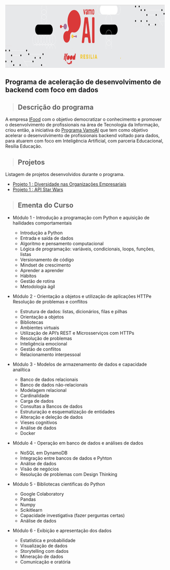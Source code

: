 <img src="https://github.com/giselemanuel/programa-Ifood-backend/blob/main/imagens/programa-ifood.png" data-canonical-src="https://gyazo.com/eb5c5741b6a9a16c692170a41a49c858.png" width="20000" height="200" />

## Programa de aceleração de desenvolvimento de backend com foco em dados

>## Descrição do programa

A empresa [IFood](https://institucional.ifood.com.br/?utm_source=site_ifood) com o objetivo democratizar o conhecimento e promover o desenvolvimento de profissionais na área de Tecnologia da Informação, criou então, a iniciativa do [Programa VamoAI](https://institucional.ifood.com.br/solucoes-sustentaveis/) que tem  como objetivo acelerar o desenvolvimento de profissionais backend voltado para dados, para atuarem com foco em Inteligência Artificial, com parceria Educacional, Resilia Educação.

>## Projetos

Listagem de projetos desenvolvidos durante o programa.

+ [Projeto 1 : Diversidade nas Organizações Empresariais](https://github.com/giselemanuel/Projeto1-programa-Ifood-backend.git)
+ [Projeto 1 : API Star Wars](https://github.com/giselemanuel/projeto2-programa-Ifood-backend.git)

>## Ementa do Curso

+ Módulo 1 - Introdução a programação com Python e aquisição de hailidades comportamentais
    + Introdução a Python
    + Entrada e saída de dados
    + Algoritmo e pensamento computacional
    + Lógica de programação: variáveis, condicionais, loops, funções, listas
    + Versionamento de código
    + Mindset de crescimento
    + Aprender a aprender
    + Hábitos
    + Gestão de rotina
    + Metodologia ágil

+ Módulo 2 - Orientação a objetos e utilização de aplicações HTTPe Resolução de problemas e conflitos
    + Estrutura de dados: listas, dicionários, filas e pilhas
    + Orientação a objetos
    + Bibliotecas
    + Ambientes virtuais
    + Utilização de API’s REST e Microsserviços com HTTPs
    + Resolução de problemas
    + Inteligência emocional
    + Gestão de conflitos
    + Relacionamento interpessoal

+ Módulo 3 - Modelos de armazenamento de dados e capacidade analítica
    + Banco de dados relacionais
    + Banco de dados não-relacionais
    + Modelagem relacional
    + Cardinalidade
    + Carga de dados
    + Consultas a Bancos de dados
    + Estruturação e esquematização de entidades
    + Alteração e deleção de dados
    + Vieses cognitivos
    + Análise de dados
    + Docker

+ Módulo 4 - Operação em banco de dados e análises de dados
    + NoSQL em DynamoDB
    + Integração entre bancos de dados e Pyhton
    + Análise de dados
    + Visão de negócios
    + Resolução de problemas com Design Thinking

+ Módulo 5 - Bibliotecas cientificas do Python
    + Google Colaboratory
    + Pandas
    + Numpy
    + Scikitlearn
    + Capacidade investigativa (fazer perguntas certas)
    + Análise de dados

+ Módulo 6 - Exibição e apresentação dos dados
    + Estatística e probabilidade
    + Visualização de dados
    + Storytelling com dados
    + Mineração de dados
    + Comunicação e oratória
